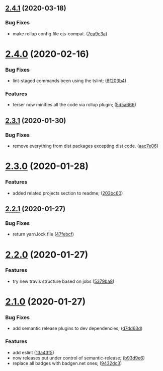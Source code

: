 ## [2.4.1](https://github.com/xobotyi/zoom-level/compare/v2.4.0...v2.4.1) (2020-03-18)


### Bug Fixes

* make rollup config file cjs-compat. ([7ea9c3a](https://github.com/xobotyi/zoom-level/commit/7ea9c3a70ab976b6a09e62d51a65d448b98492d4))

# [2.4.0](https://github.com/xobotyi/zoom-level/compare/v2.3.1...v2.4.0) (2020-02-16)


### Bug Fixes

* lint-staged commands been using the tslint; ([6f203b4](https://github.com/xobotyi/zoom-level/commit/6f203b427927a77e7cdb6f73233cc918778760cf))


### Features

* terser now minifies all the code via rollup plugin; ([5d5a666](https://github.com/xobotyi/zoom-level/commit/5d5a6662bf1e8a1e881eed2e83fc412adacfa485))

## [2.3.1](https://github.com/xobotyi/zoom-level/compare/v2.3.0...v2.3.1) (2020-01-30)


### Bug Fixes

* remove everything from dist packages excepting dist code. ([aac7e06](https://github.com/xobotyi/zoom-level/commit/aac7e06e57947a63edba116e17b084f579b9d406))

# [2.3.0](https://github.com/xobotyi/zoom-level/compare/v2.2.1...v2.3.0) (2020-01-28)


### Features

* added related projects section to readme; ([203bc60](https://github.com/xobotyi/zoom-level/commit/203bc6081624d0a74bae355b4e68b5f465cb588b))

## [2.2.1](https://github.com/xobotyi/zoom-level/compare/v2.2.0...v2.2.1) (2020-01-27)


### Bug Fixes

* return yarn.lock file ([47febcf](https://github.com/xobotyi/zoom-level/commit/47febcffd3478475cdaaadbc3ae75b6c829e2163))

# [2.2.0](https://github.com/xobotyi/zoom-level/compare/v2.1.0...v2.2.0) (2020-01-27)


### Features

* try new travis structure based on jobs ([5379ba8](https://github.com/xobotyi/zoom-level/commit/5379ba89a844ce0b8644cb3e3129e2128fe335ca))

# [2.1.0](https://github.com/xobotyi/zoom-level/compare/v2.0.0...v2.1.0) (2020-01-27)


### Bug Fixes

* add semantic release plugins to dev dependencies; ([d7dd63d](https://github.com/xobotyi/zoom-level/commit/d7dd63d66fe47c070d7e9998ee43916d9013cd2e))


### Features

* add eslint ([13a43f5](https://github.com/xobotyi/zoom-level/commit/13a43f5a79bc476da7660f72521923b48d8028e8))
* now releases put under control of semantic-release; ([b93d9e6](https://github.com/xobotyi/zoom-level/commit/b93d9e6353aa3bf89ef85b3dd6829fce98589063))
* replace all badges with badgen.net ones; ([9432dc3](https://github.com/xobotyi/zoom-level/commit/9432dc3d0a682115f86989dfbfa1e4cb7b089a01))
